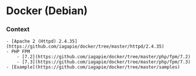 # Docker (Debian)

### Context
    - [Apache 2 (Httpd) 2.4.35](https://github.com/iagapie/docker/tree/master/httpd/2.4.35)
    - PHP FPM
        - [7.2](https://github.com/iagapie/docker/tree/master/php/fpm/7.2)
        - [7.3](https://github.com/iagapie/docker/tree/master/php/fpm/7.3)
    - [Example](https://github.com/iagapie/docker/tree/master/samples)
